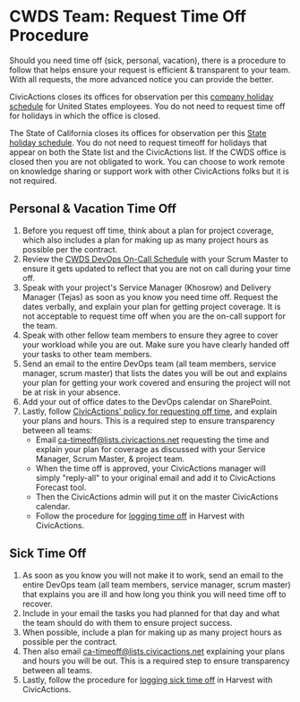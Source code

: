 # CWDS Team: Request Time Off Procedure

Should you need time off (sick, personal, vacation), there is a procedure to follow that helps ensure your request is efficient & transparent to your team. With all requests, the more advanced notice you can provide the better.

CivicActions closes its offices for observation per this [company holiday schedule](../03-policies/benefits-and-holidays.md) for United States employees. You do not need to request time off for holidays in which the office is closed.

The State of California closes its offices for observation per this [State holiday schedule](http://www.calhr.ca.gov/employees/Pages/holidays.aspx). You do not need to request timeoff for holidays that appear on both the State list and the CivicActions list. If the CWDS office is closed then you are not obligated to work. You can choose to work remote on knowledge sharing or support work with other CivicActions folks but it is not required.

## Personal & Vacation Time Off

1.  Before you request off time, think about a plan for project coverage, which also includes a plan for making up as many project hours as possible per the contract.
2.  Review the [CWDS DevOps On-Call Schedule](https://osicagov.sharepoint.com/sites/projects/CWS-NS/de/_layouts/15/DocIdRedir.aspx?ID=PROJ-1317204106-37) with your Scrum Master to ensure it gets updated to reflect that you are not on call during your time off.
3.  Speak with your project's Service Manager (Khosrow) and Delivery Manager (Tejas) as soon as you know you need time off. Request the dates verbally, and explain your plan for getting project coverage. It is not acceptable to request time off when you are the on-call support for the team.
4.  Speak with other fellow team members to ensure they agree to cover your workload while you are out. Make sure you have clearly handed off your tasks to other team members.
5.  Send an email to the entire DevOps team (all team members, service manager, scrum master) that lists the dates you will be out and explains your plan for getting your work covered and ensuring the project will not be at risk in your absence.
6.  Add your out of office dates to the DevOps calendar on SharePoint.
7.  Lastly, follow [CivicActions' policy for requesting off time](../03-policies/benefits-and-holidays.md), and explain your plans and hours. This is a required step to ensure transparency between all teams:
    *   Email ca-timeoff@lists.civicactions.net requesting the time and explain your plan for coverage as discussed with your Service Manager, Scrum Master, & project team.
    *   When the time off is approved, your CivicActions manager will simply "reply-all" to your original email and add it to CivicActions Forecast tool.
    *   Then the CivicActions admin will put it on the master CivicActions calendar.
    *   Follow the procedure for [logging time off](../04-how-we-work/tools/harvest.md) in Harvest with CivicActions.

## Sick Time Off

1.  As soon as you know you will not make it to work, send an email to the entire DevOps team (all team members, service manager, scrum master) that explains you are ill and how long you think you will need time off to recover.
2.  Include in your email the tasks you had planned for that day and what the team should do with them to ensure project success.
3.  When possible, include a plan for making up as many project hours as possible per the contract.
4.  Then also email ca-timeoff@lists.civicactions.net explaining your plans and hours you will be out. This is a required step to ensure transparency between all teams.
5.  Lastly, follow the procedure for [logging sick time off](../04-how-we-work/tools/harvest.md) in Harvest with CivicActions.
